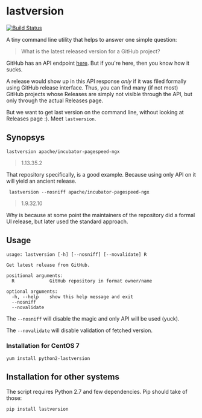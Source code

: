 # lastversion 

[![Build Status](https://travis-ci.org/dvershinin/lastversion.svg?branch=master)](https://travis-ci.org/dvershinin/lastversion)

A tiny command line utility that helps to answer one simple question:

> What is the latest released version for a GitHub project?

GitHub has an API endpoint [here](https://developer.github.com/v3/repos/releases/#get-the-latest-release). But if you're here, then you know how it sucks.

A release would show up in this API response *only* if it was filed formally using GitHub release interface. 
Thus, you can find many (if not most) GitHub projects whose Releases are simply not visible through the API, but only through the actual Releases page.

But we want to get last version on the command line, without looking at Releases page :). Meet `lastversion`.

## Synopsys

    lastversion apache/incubator-pagespeed-ngx
    
 > 1.13.35.2
 
 That repository specifically, is a good example. Because using only API on it will yield an ancient release.
 
     lastversion --nosniff apache/incubator-pagespeed-ngx
 
 > 1.9.32.10
 
 Why is because at some point the maintainers of the repository did a formal UI release, but later used the standard approach.
 
 
 ## Usage
 
 ```
 usage: lastversion [-h] [--nosniff] [--novalidate] R
 
 Get latest release from GitHub.
 
 positional arguments:
   R             GitHub repository in format owner/name
 
 optional arguments:
   -h, --help    show this help message and exit
   --nosniff
   --novalidate
```

The `--nosniff` will disable the magic and only API will be used (yuck).

The `--novalidate` will disable validation of fetched version.

### Installation for CentOS 7

    yum install python2-lastversion
    
## Installation for other systems

The script requires Python 2.7 and few dependencies. Pip should take of those:

    pip install lastversion
